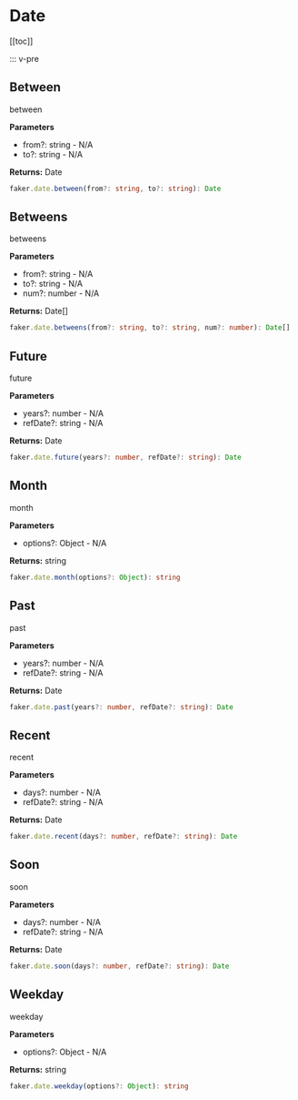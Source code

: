 # Date

<!-- This file is automatically generated. -->
<!-- Run 'pnpm run typedoc' to update -->

[[toc]]

::: v-pre

## Between

between

**Parameters**

- from?: string - N/A
- to?: string - N/A

**Returns:** Date

```ts
faker.date.between(from?: string, to?: string): Date
```

## Betweens

betweens

**Parameters**

- from?: string - N/A
- to?: string - N/A
- num?: number - N/A

**Returns:** Date[]

```ts
faker.date.betweens(from?: string, to?: string, num?: number): Date[]
```

## Future

future

**Parameters**

- years?: number - N/A
- refDate?: string - N/A

**Returns:** Date

```ts
faker.date.future(years?: number, refDate?: string): Date
```

## Month

month

**Parameters**

- options?: Object - N/A

**Returns:** string

```ts
faker.date.month(options?: Object): string
```

## Past

past

**Parameters**

- years?: number - N/A
- refDate?: string - N/A

**Returns:** Date

```ts
faker.date.past(years?: number, refDate?: string): Date
```

## Recent

recent

**Parameters**

- days?: number - N/A
- refDate?: string - N/A

**Returns:** Date

```ts
faker.date.recent(days?: number, refDate?: string): Date
```

## Soon

soon

**Parameters**

- days?: number - N/A
- refDate?: string - N/A

**Returns:** Date

```ts
faker.date.soon(days?: number, refDate?: string): Date
```

## Weekday

weekday

**Parameters**

- options?: Object - N/A

**Returns:** string

```ts
faker.date.weekday(options?: Object): string
```
